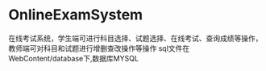# OnlineExamSystem
在线考试系统，学生端可进行科目选择、试题选择、在线考试、查询成绩等操作，教师端可对科目和试题进行增删查改操作等操作
sql文件在WebContent/database下,数据库MYSQL
